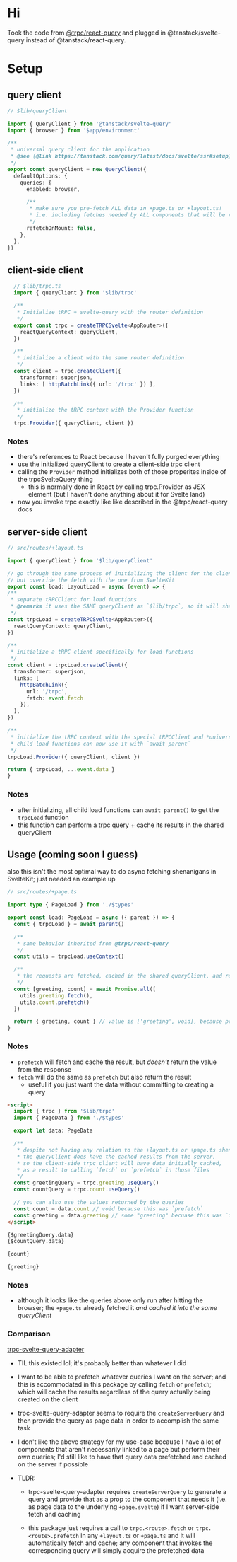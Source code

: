 # Hi

Took the code from [@trpc/react-query](https://github.com/trpc/trpc/tree/main/packages/react-query)
and plugged in @tanstack/svelte-query instead of @tanstack/react-query.

# Setup

## query client
  ```ts
  // $lib/queryClient

  import { QueryClient } from '@tanstack/svelte-query'
  import { browser } from '$app/environment'

  /**
   * universal query client for the application
   * @see {@link https://tanstack.com/query/latest/docs/svelte/ssr#setup}
   */
  export const queryClient = new QueryClient({
    defaultOptions: {
      queries: {
        enabled: browser,

        /**
         * make sure you pre-fetch ALL data in +page.ts or +layout.ts!
         * i.e. including fetches needed by ALL components that will be rendered
         */
        refetchOnMount: false,
      },
    },
  })
  ```

## client-side client
  ```ts
    // $lib/trpc.ts
    import { queryClient } from '$lib/trpc'

    /**
     * Initialize tRPC + svelte-query with the router definition
     */
    export const trpc = createTRPCSvelte<AppRouter>({
      reactQueryContext: queryClient,
    })

    /**
     * initialize a client with the same router definition
     */
    const client = trpc.createClient({
      transformer: superjson,
      links: [ httpBatchLink({ url: '/trpc' }) ],
    })

    /**
     * initialize the tRPC context with the Provider function
     */
    trpc.Provider({ queryClient, client })
  ```

### Notes
  - there's references to React because I haven't fully purged everything
  - use the initialized queryClient to create a client-side trpc client
  - calling the `Provider` method initializes both of those properites inside 
    of the trpcSvelteQuery thing
    - this is normally done in React by calling trpc.Provider as JSX element
      (but I haven't done anything about it for Svelte land)
  - now you invoke trpc exactly like like described in the @trpc/react-query docs

## server-side client
  ```ts
  // src/routes/+layout.ts

  import { queryClient } from '$lib/queryClient'

  // go through the same process of initializing the client for the client-side,
  // but override the fetch with the one from SvelteKit
  export const load: LayoutLoad = async (event) => {
  /**
   * separate tRPCClient for load functions
   * @remarks it uses the SAME queryClient as `$lib/trpc`, so it will share the cache
   */
  const trpcLoad = createTRPCSvelte<AppRouter>({
    reactQueryContext: queryClient,
  })

  /**
   * initialize a tRPC client specifically for load functions
   */
  const client = trpcLoad.createClient({
    transformer: superjson,
    links: [
      httpBatchLink({
        url: '/trpc',
        fetch: event.fetch
      }),
    ],
  })

  /**
   * initialize the tRPC context with the special tRPCClient and *universal* query client
   * child load functions can now use it with `await parent`
   */
  trpcLoad.Provider({ queryClient, client })

  return { trpcLoad, ...event.data }
}
  ```

### Notes
  - after initializing, all child load functions can `await parent()` to get the `trpcLoad` function
  - this function can perform a trpc query + cache its results in the shared queryClient


## Usage (coming soon I guess)

also this isn't the most optimal way to do async fetching shenanigans in SvelteKit;
just needed an example up

```ts
// src/routes/+page.ts

import type { PageLoad } from './$types'

export const load: PageLoad = async ({ parent }) => {
  const { trpcLoad } = await parent()

  /**
   * same behavior inherited from @trpc/react-query
   */
  const utils = trpcLoad.useContext()

  /**
   * the requests are fetched, cached in the shared queryClient, and returned by each promise
   */
  const [greeting, count] = await Promise.all([
    utils.greeting.fetch(),
    utils.count.prefetch()
  ])

  return { greeting, count } // value is ['greeting', void], because prefetch doesn't return a value
}
```

### Notes
- `prefetch` will fetch and cache the result, but *doesn't* return the value from the response
- `fetch` will do the same as `prefetch` but also return the result
  - useful if you just want the data without committing to creating a query

```html
<script>
  import { trpc } from '$lib/trpc'
  import { PageData } from './$types'

  export let data: PageData

  /**
   * despite not having any relation to the +layout.ts or +page.ts shenanigans,
   * the queryClient does have the cached results from the server, 
   * so the client-side trpc client will have data initially cached,
   * as a result to calling `fetch` or `prefetch` in those files
   */
  const greetingQuery = trpc.greeting.useQuery()
  const countQuery = trpc.count.useQuery()

  // you can also use the values returned by the queries
  const count = data.count // void because this was `prefetch`
  const greeting = data.greeting // some "greeting" becuase this was `fetch`
</script>

{$greetingQuery.data}
{$countQuery.data}

{count}

{greeting}
```

### Notes
- although it looks like the queries above only run after hitting the browser;
  the `+page.ts` already fetched it *and cached it into the same queryClient*


### Comparison

[trpc-svelte-query-adapter](https://github.com/vishalbalaji/trpc-svelte-query-adapter)
- TIL this existed lol; it's probably better than whatever I did

- I want to be able to prefetch whatever queries I want on the server;
  and this is accommodated in this package by calling `fetch` or `prefetch`;
  which will cache the results regardless of the query actually being created on the client

- trpc-svelte-query-adapter seems to require the `createServerQuery` 
  and then provide the query as page data in order to accomplish the same task

- I don't like the above strategy for my use-case because I have a lot of components
  that aren't necessarily linked to a page but perform their own queries;
  I'd still like to have that query data prefetched and cached on the server if possible

- TLDR:
  - trpc-svelte-query-adapter requires `createServerQuery` to generate a query
    and provide that as a prop to the component that needs it
    (i.e. as page data to the underlying `+page.svelte`)
    if I want server-side fetch and caching

  - this package just requires a call to `trpc.<route>.fetch` or `trpc.<route>.prefetch`
    in any `+layout.ts` or `+page.ts` and it will automatically fetch and cache;
    any component that invokes the corresponding query will simply acquire the prefetched data
